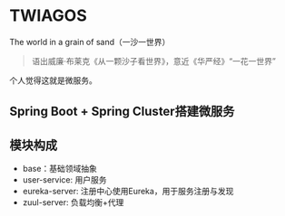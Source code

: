 # TWIAGOS
The world in a grain of sand（一沙一世界）
> 语出威廉·布莱克《从一颗沙子看世界》，意近《华严经》“一花一世界”

个人觉得这就是微服务。

## Spring Boot + Spring Cluster搭建微服务


## 模块构成

- base：基础领域抽象
- user-service: 用户服务
- eureka-server: 注册中心使用Eureka，用于服务注册与发现
- zuul-server: 负载均衡+代理